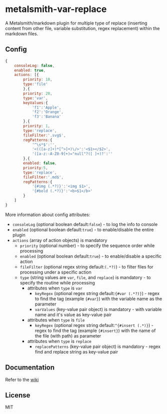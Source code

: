# metalsmith-var-replace

A Metalsmith/markdown plugin for multiple type of replace (inserting content from other file, variable substitution, regex replacement) within the markdown files.

## Config

```js
{
    consoleLog: false,
    enabled: true,
    actions: [{
        priority: 10,
        type:'file'
        },{
        priority: 20,
        type:'var',
        keyValues:{
            'f1':'Apple',
            'f2':'Orange',
            'f3':'Banana'
        },{
        priority: 1,
        type:'replace',
        fileFilter:'.svg$',
        regPatterns:{
            '^\s*$':'',
            '<(([a-z]+)*[^>]+)\/>':'<$1></$2>',
            '([a-z:-A-Z0-9]+)="null"?([ ]+)?':''
        },{
        enabled: false,
        priority:5,
        type:'replace',
        fileFilter:'.md$',
        regPatterns:{
            '{#img (.*?)}':'<img $1>',
            '{#bold (.*?)}':'<b>$1</b>'
        }
    ]
}
```

More information about config attributes:

* `consoleLog` (optional boolean default:`false`) - to log the info to console
* `enabled` (optional boolean default:`true`) - to enable/disable the entire plugin
* `actions` (array of action objects) is mandatory
  * `priority` (optional number) - to specify the sequence order while processing
  * `enabled` (optional boolean default:`true`) - to enable/disable a specific action
  * `fileFilter` (optional regex string default:`(.*?)`) - to filter files for processing under a specific action
  * `type` (string values are `var`, `file`, and `replace`) is mandatory - to specify the routine while processing
    * attributes when `type` is `var`
      * `keyRegex` (optional regex string default:`{#var (.*?)}`) - regex to find the tag (example `{#var}`) with the variable name as the parameter
      * `varValues` (key-value pair object) is mandatory - with variable name and it's value as key-value pair
    * attributes when `type` is `file`
      * `keyRegex` (optional regex string default:`^{#insert (.*)}`) - regex to find the tag (example `{#insert}`) with the name of the file (with path) as parameter
    * attributes when `type` is `replace`
      * `replacePatterns` (key-value pair object) is mandatory - regex find and replace string as key-value pair

## Documentation

Refer to the [wiki](https://github.com/GrapeCity/metalsmith-var-replace/wiki)

## License

MIT
